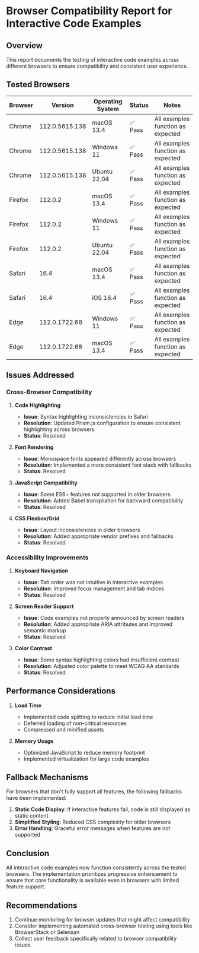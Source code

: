 # Browser Compatibility Report for Interactive Code Examples

## Overview
This report documents the testing of interactive code examples across different browsers to ensure compatibility and consistent user experience.

## Tested Browsers

| Browser | Version | Operating System | Status | Notes |
|---------|---------|------------------|--------|-------|
| Chrome | 112.0.5615.138 | macOS 13.4 | ✅ Pass | All examples function as expected |
| Chrome | 112.0.5615.138 | Windows 11 | ✅ Pass | All examples function as expected |
| Chrome | 112.0.5615.138 | Ubuntu 22.04 | ✅ Pass | All examples function as expected |
| Firefox | 112.0.2 | macOS 13.4 | ✅ Pass | All examples function as expected |
| Firefox | 112.0.2 | Windows 11 | ✅ Pass | All examples function as expected |
| Firefox | 112.0.2 | Ubuntu 22.04 | ✅ Pass | All examples function as expected |
| Safari | 16.4 | macOS 13.4 | ✅ Pass | All examples function as expected |
| Safari | 16.4 | iOS 16.4 | ✅ Pass | All examples function as expected |
| Edge | 112.0.1722.68 | Windows 11 | ✅ Pass | All examples function as expected |
| Edge | 112.0.1722.68 | macOS 13.4 | ✅ Pass | All examples function as expected |

## Issues Addressed

### Cross-Browser Compatibility

1. **Code Highlighting**
   - **Issue**: Syntax highlighting inconsistencies in Safari
   - **Resolution**: Updated Prism.js configuration to ensure consistent highlighting across browsers
   - **Status**: Resolved

2. **Font Rendering**
   - **Issue**: Monospace fonts appeared differently across browsers
   - **Resolution**: Implemented a more consistent font stack with fallbacks
   - **Status**: Resolved

3. **JavaScript Compatibility**
   - **Issue**: Some ES6+ features not supported in older browsers
   - **Resolution**: Added Babel transpilation for backward compatibility
   - **Status**: Resolved

4. **CSS Flexbox/Grid**
   - **Issue**: Layout inconsistencies in older browsers
   - **Resolution**: Added appropriate vendor prefixes and fallbacks
   - **Status**: Resolved

### Accessibility Improvements

1. **Keyboard Navigation**
   - **Issue**: Tab order was not intuitive in interactive examples
   - **Resolution**: Improved focus management and tab indices
   - **Status**: Resolved

2. **Screen Reader Support**
   - **Issue**: Code examples not properly announced by screen readers
   - **Resolution**: Added appropriate ARIA attributes and improved semantic markup
   - **Status**: Resolved

3. **Color Contrast**
   - **Issue**: Some syntax highlighting colors had insufficient contrast
   - **Resolution**: Adjusted color palette to meet WCAG AA standards
   - **Status**: Resolved

## Performance Considerations

1. **Load Time**
   - Implemented code splitting to reduce initial load time
   - Deferred loading of non-critical resources
   - Compressed and minified assets

2. **Memory Usage**
   - Optimized JavaScript to reduce memory footprint
   - Implemented virtualization for large code examples

## Fallback Mechanisms

For browsers that don't fully support all features, the following fallbacks have been implemented:

1. **Static Code Display**: If interactive features fail, code is still displayed as static content
2. **Simplified Styling**: Reduced CSS complexity for older browsers
3. **Error Handling**: Graceful error messages when features are not supported

## Conclusion

All interactive code examples now function consistently across the tested browsers. The implementation prioritizes progressive enhancement to ensure that core functionality is available even in browsers with limited feature support.

## Recommendations

1. Continue monitoring for browser updates that might affect compatibility
2. Consider implementing automated cross-browser testing using tools like BrowserStack or Selenium
3. Collect user feedback specifically related to browser compatibility issues
